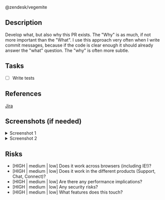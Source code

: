 @zendesk/vegemite

## Description
Develop what, but also why this PR exists. The "Why" is as much, if not more important than the "What". I use this approach very often when I write commit messages, because if the code is clear enough it should already answer the "what" question. The "why" is often more subtle.

## Tasks
- [ ] Write tests

## References
[Jira](https://zendesk.atlassian.net/browse/VEG-XXX)

## Screenshots (if needed)
<details>
<summary>Screenshot 1</summary>
<img src="1.png">
</details>

<details>
<summary>Screenshot 2</summary>
<img src="2.png">
</details>

## Risks
* [HIGH | medium | low] Does it work across browsers (including IE!)?
* [HIGH | medium | low] Does it work in the different products (Support, Chat, Connect)?
* [HIGH | medium | low] Are there any performance implications?
* [HIGH | medium | low] Any security risks?
* [HIGH | medium | low] What features does this touch?
